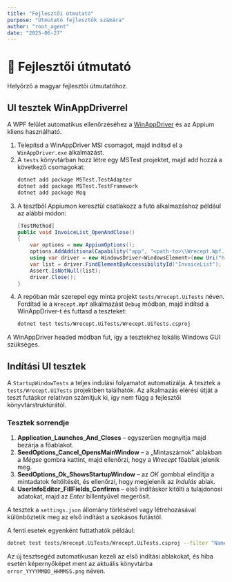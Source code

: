 ```yaml
---
title: "Fejlesztői útmutató"
purpose: "Útmutató fejlesztők számára"
author: "root_agent"
date: "2025-06-27"
---
```


# 📙 Fejlesztői útmutató

Helyőrző a magyar fejlesztői útmutatóhoz.


## UI tesztek WinAppDriverrel

A WPF felület automatikus ellenőrzéséhez a [WinAppDriver](https://github.com/microsoft/WinAppDriver) és az Appium kliens használható.

1. Telepítsd a WinAppDriver MSI csomagot, majd indítsd el a `WinAppDriver.exe` alkalmazást.
2. A `tests` könyvtárban hozz létre egy MSTest projektet, majd add hozzá a következő csomagokat:
   ```bash
   dotnet add package MSTest.TestAdapter
   dotnet add package MSTest.TestFramework
   dotnet add package Moq
   ```
3. A tesztből Appiumon keresztül csatlakozz a futó alkalmazáshoz például az alábbi módon:
   ```csharp
   [TestMethod]
   public void InvoiceList_OpenAndClose()
   {
       var options = new AppiumOptions();
       options.AddAdditionalCapability("app", "<path-to>\\Wrecept.Wpf.exe");
       using var driver = new WindowsDriver<WindowsElement>(new Uri("http://127.0.0.1:4723"), options);
       var list = driver.FindElementByAccessibilityId("InvoiceList");
       Assert.IsNotNull(list);
       driver.Close();
   }
   ```
4. A repóban már szerepel egy minta projekt `tests/Wrecept.UiTests` néven.
   Fordítsd le a `Wrecept.Wpf` alkalmazást `Debug` módban, majd indítsd a WinAppDriver-t és futtasd a teszteket:
   ```bash
   dotnet test tests/Wrecept.UiTests/Wrecept.UiTests.csproj
   ```
A WinAppDriver headed módban fut, így a tesztekhez lokális Windows GUI szükséges.

## Indítási UI tesztek

A `StartupWindowTests` a teljes indulási folyamatot automatizálja. A tesztek a
`tests/Wrecept.UiTests` projektben találhatók. Az alkalmazás elérési útját
a teszt futáskor relatívan számítjuk ki,
így nem függ a fejlesztői könyvtárstruktúrától.

### Tesztek sorrendje

1. **Application_Launches_And_Closes** – egyszerűen megnyitja majd bezárja a főablakot.
2. **SeedOptions_Cancel_OpensMainWindow** – a „Mintaszámok” ablakban a *Mégse* gombra kattint, majd ellenőrzi, hogy a *Wrecept* főablak jelenik meg.
3. **SeedOptions_Ok_ShowsStartupWindow** – az *OK* gombbal elindítja a mintadatok feltöltését, és ellenőrzi, hogy megjelenik az *Indulás* ablak.
4. **UserInfoEditor_FillFields_Confirms** – első indításkor kitölti a tulajdonosi adatokat, majd az *Enter* billentyűvel megerősít.

A tesztek a `settings.json` állomány törlésével vagy létrehozásával különböztetik meg az első indítást a szokásos futástól.

A fenti esetek egyenként futtathatók például:

```bash
dotnet test tests/Wrecept.UiTests/Wrecept.UiTests.csproj --filter "Name=SeedOptions_Ok_ShowsStartupWindow"
```

Az új tesztsegéd automatikusan kezeli az első indítási ablakokat, és hiba esetén képernyőképet ment az aktuális könyvtárba `error_YYYYMMDD_HHMMSS.png` néven.


